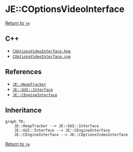 # JE::COptionsVideoInterface

[Return to `je`](/docs/je.md)

## C++

- [`COptionsVideoInterface.hpp`](/src/je/COptionsVideoInterface.hpp)
- [`COptionsVideoInterface.cpp`](/src/je/COptionsVideoInterface.cpp)

## References

- [`JE::HeapTracker`](/docs/je/HeapTracker.md)
- [`JE::GUI::Interface`](/docs/je/GUI/Interface.md)
- [`JE::CEngineInterface`](/docs/je/CEngineInterface.md)

## Inheritance

```mermaid
graph TD;
    JE::HeapTracker --> JE::GUI::Interface
    JE::GUI::Interface --> JE::CEngineInterface
    JE::CEngineInterface --> JE::COptionsVideoInterface
```

[Return to `je`](/docs/je.md)